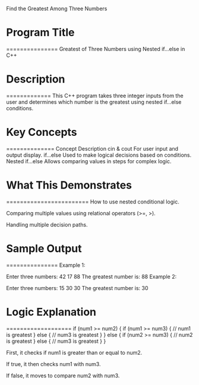 Find the Greatest Among Three Numbers

# Program Title
===============
Greatest of Three Numbers using Nested if...else in C++



# Description
=============
This C++ program takes three integer inputs from the user and determines which number is the greatest using nested if...else conditions.



# Key Concepts
==============
Concept	Description
cin & cout	For user input and output display.
if...else	Used to make logical decisions based on conditions.
Nested if...else	Allows comparing values in steps for complex logic.



# What This Demonstrates
========================
How to use nested conditional logic.

Comparing multiple values using relational operators (>=, >).

Handling multiple decision paths.



# Sample Output
===============
Example 1:

Enter three numbers: 42 17 88
The greatest number is: 88
Example 2:

Enter three numbers: 15 30 30
The greatest number is: 30



# Logic Explanation
===================
if (num1 >= num2) {
    if (num1 >= num3) {
        // num1 is greatest
    } else {
        // num3 is greatest
    }
} else {
    if (num2 >= num3) {
        // num2 is greatest
    } else {
        // num3 is greatest
    }
}


First, it checks if num1 is greater than or equal to num2.

If true, it then checks num1 with num3.

If false, it moves to compare num2 with num3.